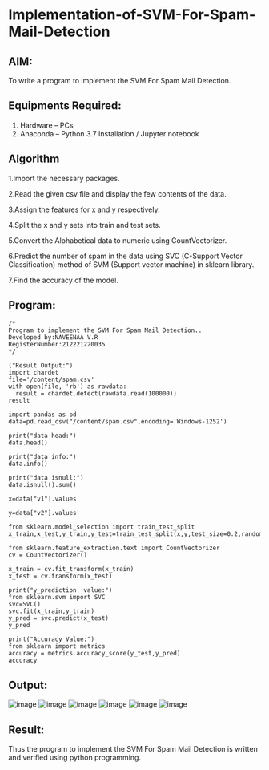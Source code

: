 # Implementation-of-SVM-For-Spam-Mail-Detection

## AIM:
To write a program to implement the SVM For Spam Mail Detection.

## Equipments Required:
1. Hardware – PCs
2. Anaconda – Python 3.7 Installation / Jupyter notebook

## Algorithm
1.Import the necessary packages.

2.Read the given csv file and display the few contents of the data.

3.Assign the features for x and y respectively.

4.Split the x and y sets into train and test sets.

5.Convert the Alphabetical data to numeric using CountVectorizer.

6.Predict the number of spam in the data using SVC (C-Support Vector Classification) method of SVM (Support vector machine) in sklearn library.

7.Find the accuracy of the model.
## Program:
```
/*
Program to implement the SVM For Spam Mail Detection..
Developed by:NAVEENAA V.R 
RegisterNumber:212221220035  
*/
```
```
("Result Output:")
import chardet 
file='/content/spam.csv'
with open(file, 'rb') as rawdata:
  result = chardet.detect(rawdata.read(100000))
result

import pandas as pd
data=pd.read_csv("/content/spam.csv",encoding='Windows-1252')

print("data head:")
data.head()

print("data info:")
data.info()

print("data isnull:")
data.isnull().sum()

x=data["v1"].values

y=data["v2"].values

from sklearn.model_selection import train_test_split
x_train,x_test,y_train,y_test=train_test_split(x,y,test_size=0.2,random_state=0)

from sklearn.feature_extraction.text import CountVectorizer
cv = CountVectorizer()

x_train = cv.fit_transform(x_train)
x_test = cv.transform(x_test)

print("y_prediction  value:")
from sklearn.svm import SVC
svc=SVC()
svc.fit(x_train,y_train)
y_pred = svc.predict(x_test)
y_pred

print("Accuracy Value:")
from sklearn import metrics
accuracy = metrics.accuracy_score(y_test,y_pred)
accuracy
```

## Output:
![image](https://github.com/Naveenaa28/Implementation-of-SVM-For-Spam-Mail-Detection/assets/131433133/0a40e08f-1075-484a-a22b-2d54b82cae0b)
![image](https://github.com/Naveenaa28/Implementation-of-SVM-For-Spam-Mail-Detection/assets/131433133/b282d7b3-2579-4a25-80ac-928d6fe36378)
![image](https://github.com/Naveenaa28/Implementation-of-SVM-For-Spam-Mail-Detection/assets/131433133/62439cb7-dae6-4ba8-abdf-d650dfe8c588)
![image](https://github.com/Naveenaa28/Implementation-of-SVM-For-Spam-Mail-Detection/assets/131433133/3072bb34-4faf-42d2-a0ef-c797ad661bc2)
![image](https://github.com/Naveenaa28/Implementation-of-SVM-For-Spam-Mail-Detection/assets/131433133/e39ff9c8-f589-481f-a56d-e310c0690059)
![image](https://github.com/Naveenaa28/Implementation-of-SVM-For-Spam-Mail-Detection/assets/131433133/adb00021-21ca-4e59-bd14-14a783f17f10)




## Result:
Thus the program to implement the SVM For Spam Mail Detection is written and verified using python programming.
